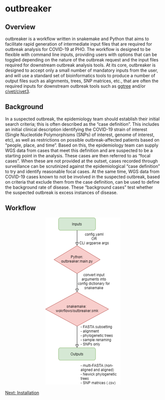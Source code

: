 # outbreaker

## Overview
outbreaker is a workflow written in snakemake and Python that aims to facilitate rapid generation of intermediate input files that are required for outbreak analysis for COVID-19 at PHO. The workflow is designed to be flexible with command line inputs, providing users with options that can be toggled depending on the nature of the outbreak request and the input files required for downstream outbreak analysis tools. 
At its core, outbreaker is designed to accept only a small number of mandatory inputs from the user, and will use a standard set of bioinformatics tools to produce a number of output files such as alignments, trees, SNP matrices, etc., that are often the required inputs for downstream outbreak tools such as [ggtree](https://github.com/YuLab-SMU/ggtree) and/or [civet/civet3](https://github.com/snake-flu/civet3). 


## Background
In a suspected outbreak, the epidemiology team should establish their initial search criteria; this is often described as the “case definition”. This includes an initial clinical description identifying the COVID-19 strain of interest (Single Nucleotide Polymorphisms (SNPs) of interest, genome of interest, etc), as well as restrictions on possible outbreak-affected patients based on “people, place, and time”.
Based on this, the epidemiology team can supply WGS data from cases that meet this definition and are suspected to be a starting point in the analysis. These cases are then referred to as “focal cases”. When these are not provided at the outset, cases recorded through surveillance can be scrutinized against the epidemiological “case definition” to try and identify reasonable focal cases.
At the same time, WGS data from COVID-19 cases known to not be involved in the suspected outbreak, based on criteria that exclude them from the case definition, can be used to define the background rate of disease. These “background cases” test whether the suspected outbreak is excess instances of disease.

## Workflow

<p align="center">
    <img src="images/outbreaker_workflow.png">
</p>


[Next: Installation](1-INSTALLATION.md)
